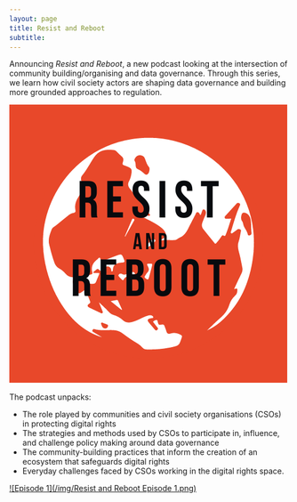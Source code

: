 ```yaml
---
layout: page
title: Resist and Reboot
subtitle:
---
```


Announcing _Resist and Reboot_, a new podcast looking at the intersection of community building/organising and data governance. Through this series, we learn how civil society actors are shaping data governance and building more grounded approaches to regulation.

![Resist and Reboot](/img/RR_Logo.png)

The podcast unpacks:
- The role played by communities and civil society organisations (CSOs) in protecting digital rights
- The strategies and methods used by CSOs to participate in, influence, and challenge policy making around data governance
- The community-building practices that inform the creation of an ecosystem that safeguards digital rights
- Everyday challenges faced by CSOs working in the digital rights space.

[![Episode 1](/img/Resist and Reboot Episode 1.png)](https://globaldatajustice.org/episode-1/)
